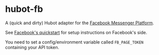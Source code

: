 # hubot-fb
A (quick and dirty) Hubot adapter for the [Facebook Messenger Platform](https://messengerplatform.fb.com/).

See [Facebook's quickstart](https://developers.facebook.com/docs/messenger-platform/quickstart) for setup instructions on Facebook's side.

You need to set a config/environment variable called ```FB_PAGE_TOKEN``` containing your API token.
